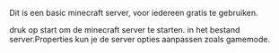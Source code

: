 Dit is een basic minecraft server, voor iedereen gratis te gebruiken. 

druk op start om de minecraft server te starten.
in het bestand server.Properties kun je de server opties aanpassen zoals gamemode.
